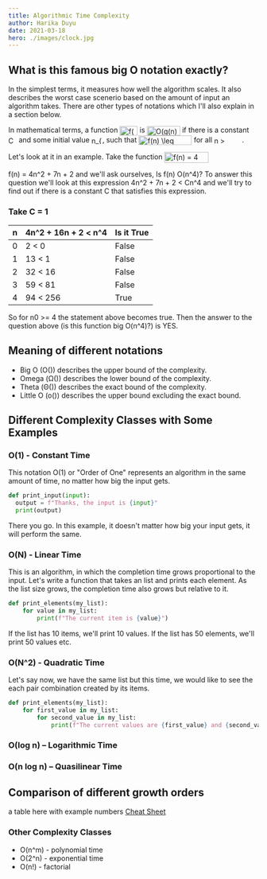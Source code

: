 ```yaml
---
title: Algorithmic Time Complexity
author: Harika Duyu
date: 2021-03-18
hero: ./images/clock.jpg
---
```


## What is this famous big O notation exactly?

In the simplest terms, it measures how well the algorithm scales. It also describes the worst case scenerio based on the amount of input an algorithm takes. There are other types of notations which I'll also explain in a section below.

In mathematical terms, a function <img src="http://www.sciweavers.org/tex2img.php?eq=f%28n%29&bc=White&fc=Black&im=jpg&fs=12&ff=arev&edit=0" align="center" border="0" alt="f(n)" width="36" height="19" /> is <img src="http://www.sciweavers.org/tex2img.php?eq=O%28g%28n%29%29&bc=White&fc=Black&im=jpg&fs=12&ff=arev&edit=0" align="center" border="0" alt="O(g(n))" width="67" height="19" /> if there is a constant <img src="https://bit.ly/3eStqhx" align="center" border="0" alt="C" width="17" height="15" /> and some initial value <img src="http://www.sciweavers.org/tex2img.php?eq=%20n_%7B0%7D%20&bc=White&fc=Black&im=jpg&fs=12&ff=arev&edit=0" align="center" border="0" alt=" n_{0} " width="22" height="15" />, such that <img src="https://bit.ly/3lvTArL" align="center" border="0" alt="f(n)  \leq  Cg(n)" width="107" height="19" /> for all <img src="http://www.sciweavers.org/tex2img.php?eq=n%20%20%20%3E%20%20%20n_%7B0%7D%20&bc=White&fc=Black&im=jpg&fs=12&ff=arev&edit=0" align="center" border="0" alt="n   >   n_{0} " width="56" height="15" />.

Let's look at it in an example. Take the function <img src="http://www.sciweavers.org/tex2img.php?eq=f%28n%29%20%3D%204%20n%5E%7B2%7D%20&bc=White&fc=Black&im=jpg&fs=12&ff=arev&edit=0" align="center" border="0" alt="f(n) = 4 n^{2} " width="89" height="22" />

f(n) = 4n^2 + 7n + 2
and we'll ask ourselves,
Is f(n) O(n^4)? To answer this question we'll look at this expression 4n^2 + 7n + 2 < Cn^4 and we'll try to find out if there is a constant C that satisfies this expression.

### Take C = 1

| n   | 4n^2 + 16n + 2 < n^4 | Is it True |
| --- | -------------------- | ---------- |
| 0   | 2 < 0                | False      |
| 1   | 13 < 1               | False      |
| 2   | 32 < 16              | False      |
| 3   | 59 < 81              | False      |
| 4   | 94 < 256             | True       |

So for n0 >= 4 the statement above becomes true. Then the answer to the question above (is this function big O(n^4)?) is YES.

## Meaning of different notations

- Big O (O()) describes the upper bound of the complexity.
- Omega (Ω()) describes the lower bound of the complexity.
- Theta (Θ()) describes the exact bound of the complexity.
- Little O (o()) describes the upper bound excluding the exact bound.

## Different Complexity Classes with Some Examples

### O(1) - Constant Time

This notation O(1) or "Order of One" represents an algorithm in the same amount of time, no matter how big the input gets.

```py
def print_input(input):
  output = f"Thanks, the input is {input}"
  print(output)
```

There you go. In this example, it doesn't matter how big your input gets, it will perform the same.

### O(N) - Linear Time

This is an algorithm, in which the completion time grows proportional to the input. Let's write a function that takes an list and prints each element. As the list size grows, the completion time also grows but relative to it.

```py
def print_elements(my_list):
    for value in my_list:
        print(f"The current item is {value}")
```

If the list has 10 items, we'll print 10 values. If the list has 50 elements, we'll print 50 values etc.

### O(N^2) - Quadratic Time

Let's say now, we have the same list but this time, we would like to see the each pair combination created by its items.

```py
def print_elements(my_list):
    for first_value in my_list:
        for second_value in my_list:
            print(f"The current values are {first_value} and {second_value}")
```

### O(log n) – Logarithmic Time

### O(n log n) – Quasilinear Time

## Comparison of different growth orders

a table here with example numbers
[Cheat Sheet](https://www.bigocheatsheet.com/)

### Other Complexity Classes

- O(n^m) - polynomial time
- O(2^n) - exponential time
- O(n!) - factorial
